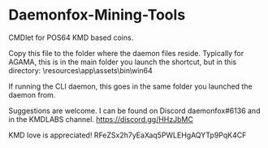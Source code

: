 # Daemonfox-Mining-Tools
CMDlet for POS64 KMD based coins.

Copy this file to the folder where the daemon files reside. Typically for AGAMA, this is in the main folder you launch the shortcut, but in this directory:
\resources\app\assets\bin\win64

If running the CLI daemon, this goes in the same folder you launched the daemon from.

Suggestions are welcome. I can be found on Discord daemonfox#6136 and in the KMDLABS channel. https://discord.gg/HHzJbMC

KMD love is appreciated! RFeZSx2h7yEaXaq5PWLEHgAQYTp9PqK4CF
